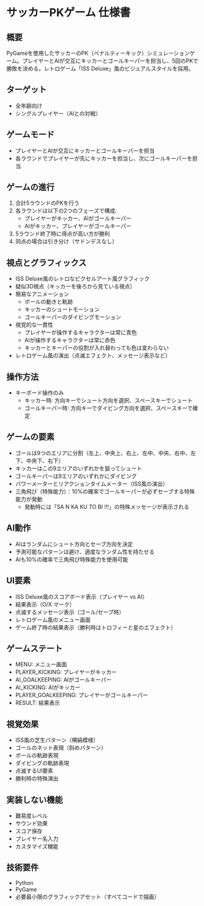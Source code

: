# サッカーPKゲーム 仕様書

## 概要
PyGameを使用したサッカーのPK（ペナルティーキック）シミュレーションゲーム。プレイヤーとAIが交互にキッカーとゴールキーパーを担当し、5回のPKで勝敗を決める。レトロゲーム「ISS Deluxe」風のビジュアルスタイルを採用。

## ターゲット
- 全年齢向け
- シングルプレイヤー（AIとの対戦）

## ゲームモード
- プレイヤーとAIが交互にキッカーとゴールキーパーを担当
- 各ラウンドでプレイヤーが先にキッカーを担当し、次にゴールキーパーを担当

## ゲームの進行
1. 合計5ラウンドのPKを行う
2. 各ラウンドは以下の2つのフェーズで構成:
   - プレイヤーがキッカー、AIがゴールキーパー
   - AIがキッカー、プレイヤーがゴールキーパー
3. 5ラウンド終了時に得点が高い方が勝利
4. 同点の場合は引き分け（サドンデスなし）

## 視点とグラフィックス
- ISS Deluxe風のレトロなピクセルアート風グラフィック
- 疑似3D視点（キッカーを後ろから見ている視点）
- 簡易なアニメーション
  - ボールの動きと軌跡
  - キッカーのシュートモーション
  - ゴールキーパーのダイビングモーション
- 視覚的な一貫性
  - プレイヤーが操作するキャラクターは常に青色
  - AIが操作するキャラクターは常に赤色
  - キッカーとキーパーの役割が入れ替わっても色は変わらない
- レトロゲーム風の演出（点滅エフェクト、メッセージ表示など）

## 操作方法
- キーボード操作のみ
  - キッカー時: 方向キーでシュート方向を選択、スペースキーでシュート
  - ゴールキーパー時: 方向キーでダイビング方向を選択、スペースキーで確定

## ゲームの要素
- ゴールは9つのエリアに分割（左上、中央上、右上、左中、中央、右中、左下、中央下、右下）
- キッカーはこの9エリアのいずれかを狙ってシュート
- ゴールキーパーは9エリアのいずれかにダイビング
- パワーメーターとリアクションタイムメーター（ISS風の演出）
- 三角飛び（特殊能力）：10%の確率でゴールキーパーが必ずセーブする特殊能力が発動
  - 発動時には「SA N KA KU TO BI !!!」の特殊メッセージが表示される

## AI動作
- AIはランダムにシュート方向とセーブ方向を決定
- 予測可能なパターンは避け、適度なランダム性を持たせる
- AIも10%の確率で三角飛び特殊能力を使用可能

## UI要素
- ISS Deluxe風のスコアボード表示（プレイヤー vs AI）
- 結果表示（O/X マーク）
- 点滅するメッセージ表示（ゴール/セーブ時）
- レトロゲーム風のメニュー画面
- ゲーム終了時の結果表示（勝利時はトロフィーと星のエフェクト）

## ゲームステート
- MENU: メニュー画面
- PLAYER_KICKING: プレイヤーがキッカー
- AI_GOALKEEPING: AIがゴールキーパー
- AI_KICKING: AIがキッカー
- PLAYER_GOALKEEPING: プレイヤーがゴールキーパー
- RESULT: 結果表示

## 視覚効果
- ISS風の芝生パターン（横縞模様）
- ゴールのネット表現（斜めパターン）
- ボールの軌跡表現
- ダイビングの軌跡表現
- 点滅するUI要素
- 勝利時の特殊演出

## 実装しない機能
- 難易度レベル
- サウンド効果
- スコア保存
- プレイヤー名入力
- カスタマイズ機能

## 技術要件
- Python
- PyGame
- 必要最小限のグラフィックアセット（すべてコードで描画）
